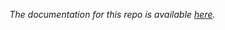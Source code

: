 *The documentation for this repo is available [here](https://github.com/plogacev/case_studies/personalized_pricing).*

